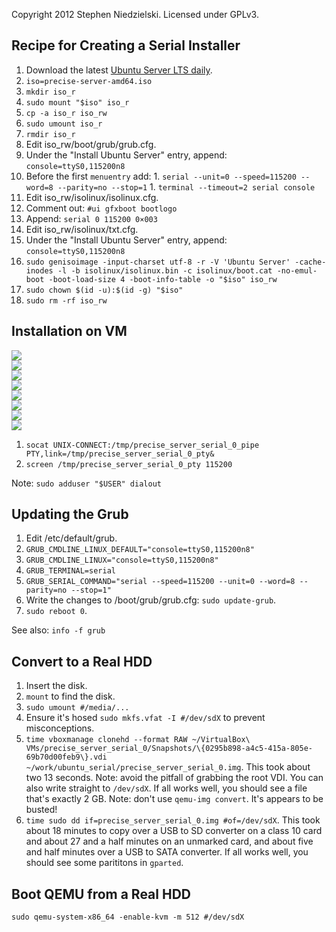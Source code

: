 Copyright 2012 Stephen Niedzielski. Licensed under GPLv3.

## Recipe for Creating a Serial Installer
1. Download the latest [Ubuntu Server LTS daily](http://cdimage.ubuntu.com/ubuntu-server/precise/daily/current/).
1. `iso=precise-server-amd64.iso`
1. `mkdir iso_r`
1. `sudo mount "$iso" iso_r`
1. `cp -a iso_r iso_rw`
1. `sudo umount iso_r`
1. `rmdir iso_r`
1. Edit iso_rw/boot/grub/grub.cfg.
  1. Under the "Install Ubuntu Server" entry, append: `console=ttyS0,115200n8`
  1. Before the first `menuentry` add:
    1. `serial --unit=0 --speed=115200 --word=8 --parity=no --stop=1`
    1. `terminal --timeout=2 serial console`
1. Edit iso_rw/isolinux/isolinux.cfg.
  1. Comment out: `#ui gfxboot bootlogo`
  1. Append: `serial 0 115200 0×003`
1. Edit iso_rw/isolinux/txt.cfg.
  1.  Under the "Install Ubuntu Server" entry, append: `console=ttyS0,115200n8`
1. `sudo genisoimage -input-charset utf-8 -r -V 'Ubuntu Server' -cache-inodes -l -b isolinux/isolinux.bin -c isolinux/boot.cat -no-emul-boot -boot-load-size 4 -boot-info-table -o "$iso" iso_rw`
1. `sudo chown $(id -u):$(id -g) "$iso"`
1. `sudo rm -rf iso_rw`

## Installation on VM
![](https://raw.github.com/niedzielski/ubuntu_serial/master/docs/2012-10-07-14-00-08-195673682.png) <br />
![](https://raw.github.com/niedzielski/ubuntu_serial/master/docs/2012-10-07-14-00-14-806935120.png) <br />
![](https://raw.github.com/niedzielski/ubuntu_serial/master/docs/2012-10-07-14-00-20-519735547.png) <br />
![](https://raw.github.com/niedzielski/ubuntu_serial/master/docs/2012-10-07-14-00-25-515467043.png) <br />
![](https://raw.github.com/niedzielski/ubuntu_serial/master/docs/2012-10-07-14-00-30-186250303.png) <br />
![](https://raw.github.com/niedzielski/ubuntu_serial/master/docs/2012-10-07-14-00-38-750833651.png) <br />
![](https://raw.github.com/niedzielski/ubuntu_serial/master/docs/2012-10-07-14-02-23-396185117.png) <br />
![](https://raw.github.com/niedzielski/ubuntu_serial/master/docs/2012-10-07-14-02-24-641066033.png) <br />

1. `socat UNIX-CONNECT:/tmp/precise_server_serial_0_pipe PTY,link=/tmp/precise_server_serial_0_pty&`
1. `screen /tmp/precise_server_serial_0_pty 115200`

Note: `sudo adduser "$USER" dialout`

## Updating the Grub
1. Edit /etc/default/grub.
  1. `GRUB_CMDLINE_LINUX_DEFAULT="console=ttyS0,115200n8"`
  1. `GRUB_CMDLINE_LINUX="console=ttyS0,115200n8"`
  1. `GRUB_TERMINAL=serial`
  1. `GRUB_SERIAL_COMMAND="serial --speed=115200 --unit=0 --word=8 --parity=no --stop=1"`
1. Write the changes to /boot/grub/grub.cfg: `sudo update-grub`.
  1. `sudo reboot 0`.

See also: `info -f grub`

## Convert to a Real HDD
1. Insert the disk.
1. `mount` to find the disk.
1. `sudo umount #/media/...`
1. Ensure it's hosed `sudo mkfs.vfat -I #/dev/sdX` to prevent misconceptions.
1. `time vboxmanage clonehd --format RAW ~/VirtualBox\ VMs/precise_server_serial_0/Snapshots/\{0295b898-a4c5-415a-805e-69b70d00feb9\}.vdi ~/work/ubuntu_serial/precise_server_serial_0.img`. This took about two 13 seconds. Note: avoid the pitfall of grabbing the root VDI. You can also write straight to `/dev/sdX`. If all works well, you should see a file that's exactly 2 GB. Note: don't use `qemu-img convert`. It's appears to be busted!
1. `time sudo dd if=precise_server_serial_0.img #of=/dev/sdX`. This took about 18 minutes to copy over a USB to SD converter on a class 10 card and about 27 and a half minutes on an unmarked card, and about five and half minutes over a USB to SATA converter. If all works well, you should see some parititons in `gparted`.

## Boot QEMU from a Real HDD
`sudo qemu-system-x86_64 -enable-kvm -m 512 #/dev/sdX`